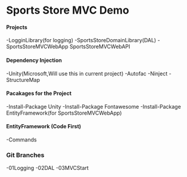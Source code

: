 # Sports Store MVC Demo

#### Projects
-LogginLibrary(for logging)
-SportsStoreDomainLibrary(DAL)
-SportsStoreMVCWebApp
SportsStoreMVCWebAPI


#### Dependency Injection
-Unity(Microsoft,Will use this in current project)
-Autofac
-Ninject
-StructureMap

#### Pacakages for the Project
-Install-Package Unity
-Install-Package Fontawesome
-Install-Package EntityFramework(for SportsStoreMVCWebApp)

#### EntityFramework (Code First)
-Commands
 

### Git Branches
-01Logging
-02DAL
-03MVCStart